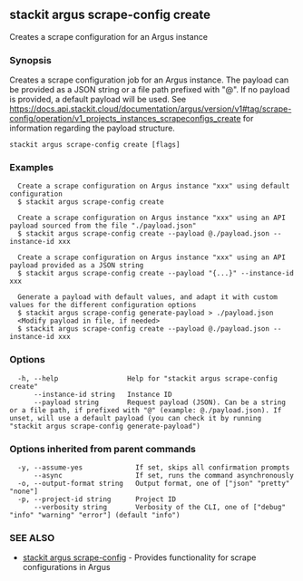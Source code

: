 ## stackit argus scrape-config create

Creates a scrape configuration for an Argus instance

### Synopsis

Creates a scrape configuration job for an Argus instance.
The payload can be provided as a JSON string or a file path prefixed with "@".
If no payload is provided, a default payload will be used.
See https://docs.api.stackit.cloud/documentation/argus/version/v1#tag/scrape-config/operation/v1_projects_instances_scrapeconfigs_create for information regarding the payload structure.

```
stackit argus scrape-config create [flags]
```

### Examples

```
  Create a scrape configuration on Argus instance "xxx" using default configuration
  $ stackit argus scrape-config create

  Create a scrape configuration on Argus instance "xxx" using an API payload sourced from the file "./payload.json"
  $ stackit argus scrape-config create --payload @./payload.json --instance-id xxx

  Create a scrape configuration on Argus instance "xxx" using an API payload provided as a JSON string
  $ stackit argus scrape-config create --payload "{...}" --instance-id xxx

  Generate a payload with default values, and adapt it with custom values for the different configuration options
  $ stackit argus scrape-config generate-payload > ./payload.json
  <Modify payload in file, if needed>
  $ stackit argus scrape-config create --payload @./payload.json --instance-id xxx
```

### Options

```
  -h, --help                 Help for "stackit argus scrape-config create"
      --instance-id string   Instance ID
      --payload string       Request payload (JSON). Can be a string or a file path, if prefixed with "@" (example: @./payload.json). If unset, will use a default payload (you can check it by running "stackit argus scrape-config generate-payload")
```

### Options inherited from parent commands

```
  -y, --assume-yes             If set, skips all confirmation prompts
      --async                  If set, runs the command asynchronously
  -o, --output-format string   Output format, one of ["json" "pretty" "none"]
  -p, --project-id string      Project ID
      --verbosity string       Verbosity of the CLI, one of ["debug" "info" "warning" "error"] (default "info")
```

### SEE ALSO

* [stackit argus scrape-config](./stackit_argus_scrape-config.md)	 - Provides functionality for scrape configurations in Argus

